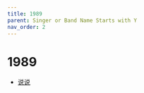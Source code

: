 ```yaml
---
title: 1989
parent: Singer or Band Name Starts with Y
nav_order: 2
---
```


# 1989

- [说说](/lyrics/1989/shuoshuo)